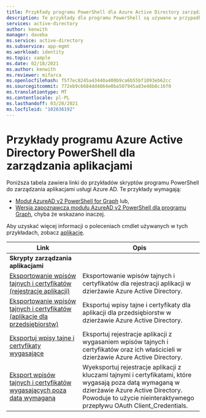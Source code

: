 ```yaml
---
title: Przykłady programu PowerShell dla Azure Active Directory zarządzania aplikacjami
description: Te przykłady dla programu PowerShell są używane w przypadku aplikacji zarządzanych w dzierżawie Azure Active Directory. Za pomocą tych przykładowych skryptów można znaleźć informacje o wygasaniu dla wpisów tajnych i certyfikatów.
services: active-directory
author: kenwith
manager: daveba
ms.service: active-directory
ms.subservice: app-mgmt
ms.workload: identity
ms.topic: sample
ms.date: 02/18/2021
ms.author: kenwith
ms.reviewer: mifarca
ms.openlocfilehash: f5f7ec8245a43440a400b9ca6b55bf1093eb62cc
ms.sourcegitcommit: 772eb9c6684dd4864e0ba507945a83e48b8c16f0
ms.translationtype: MT
ms.contentlocale: pl-PL
ms.lasthandoff: 03/20/2021
ms.locfileid: "102636192"
---
```

# <a name="azure-active-directory-powershell-examples-for-application-management"></a>Przykłady programu Azure Active Directory PowerShell dla zarządzania aplikacjami

Poniższa tabela zawiera linki do przykładów skryptów programu PowerShell do zarządzania aplikacjami usługi Azure AD. Te przykłady wymagają:
- [Moduł AzureAD v2 PowerShell for Graph](/powershell/azure/active-directory/install-adv2) lub,
- [Wersja zapoznawcza modułu AzureAD v2 PowerShell dla programu Graph](/powershell/azure/active-directory/install-adv2?view=azureadps-2.0-preview&preserve-view=true), chyba że wskazano inaczej.

Aby uzyskać więcej informacji o poleceniach cmdlet używanych w tych przykładach, zobacz [aplikacje](/powershell/module/azuread/#applications).

| Link | Opis |
|---|---|
|**Skrypty zarządzania aplikacjami**||
| [Eksportowanie wpisów tajnych i certyfikatów (rejestracje aplikacji)](scripts/powershell-export-all-app-registrations-secrets-and-certs.md) | Eksportowanie wpisów tajnych i certyfikatów dla rejestracji aplikacji w dzierżawie Azure Active Directory. |
| [Eksportowanie wpisów tajnych i certyfikatów (aplikacje dla przedsiębiorstw)](scripts/powershell-export-all-enterprise-apps-secrets-and-certs.md) | Eksportuj wpisy tajne i certyfikaty dla aplikacji dla przedsiębiorstw w dzierżawie Azure Active Directory. |
| [Eksportuj wpisy tajne i certyfikaty wygasające](scripts/powershell-export-apps-with-expriring-secrets.md) | Eksportuj rejestracje aplikacji z wygasaniem wpisów tajnych i certyfikatów oraz ich właścicieli w dzierżawie Azure Active Directory. |
| [Eksport wpisów tajnych i certyfikatów wygasających poza datą wymaganą](scripts/powershell-export-apps-with-secrets-beyond-required.md) | Wyeksportuj rejestracje aplikacji z kluczami tajnymi i certyfikatami, które wygasają poza datą wymaganą w dzierżawie Azure Active Directory. Powoduje to użycie nieinteraktywnego przepływu OAuth Client_Credentials. |
